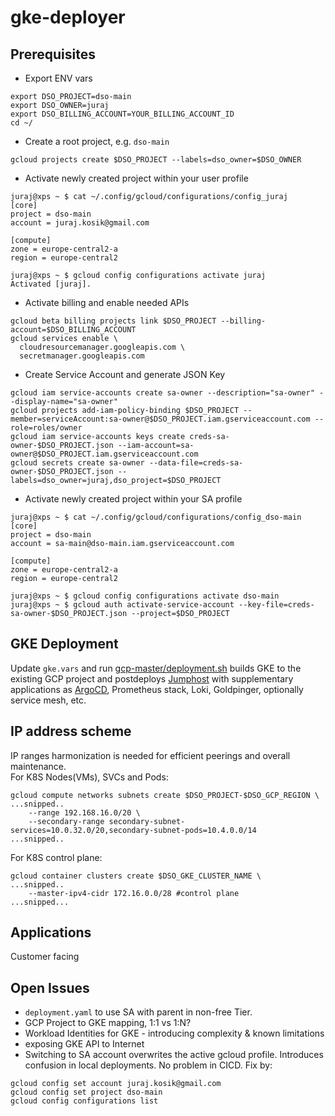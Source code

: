 # gke-deployer

## Prerequisites
- Export ENV vars
```
export DSO_PROJECT=dso-main
export DSO_OWNER=juraj
export DSO_BILLING_ACCOUNT=YOUR_BILLING_ACCOUNT_ID
cd ~/
```
- Create a root project, e.g. `dso-main`
```
gcloud projects create $DSO_PROJECT --labels=dso_owner=$DSO_OWNER
```
- Activate newly created project within your user profile
```
juraj@xps ~ $ cat ~/.config/gcloud/configurations/config_juraj
[core]
project = dso-main
account = juraj.kosik@gmail.com

[compute]
zone = europe-central2-a
region = europe-central2

juraj@xps ~ $ gcloud config configurations activate juraj
Activated [juraj].
```
- Activate billing and enable needed APIs
```
gcloud beta billing projects link $DSO_PROJECT --billing-account=$DSO_BILLING_ACCOUNT 
gcloud services enable \
  cloudresourcemanager.googleapis.com \
  secretmanager.googleapis.com
```

- Create Service Account and generate JSON Key
```
gcloud iam service-accounts create sa-owner --description="sa-owner" --display-name="sa-owner"
gcloud projects add-iam-policy-binding $DSO_PROJECT --member=serviceAccount:sa-owner@$DSO_PROJECT.iam.gserviceaccount.com --role=roles/owner
gcloud iam service-accounts keys create creds-sa-owner-$DSO_PROJECT.json --iam-account=sa-owner@$DSO_PROJECT.iam.gserviceaccount.com
gcloud secrets create sa-owner --data-file=creds-sa-owner-$DSO_PROJECT.json --labels=dso_owner=juraj,dso_project=$DSO_PROJECT
```
- Activate newly created project within your SA profile
```
juraj@xps ~ $ cat ~/.config/gcloud/configurations/config_dso-main
[core]
project = dso-main
account = sa-main@dso-main.iam.gserviceaccount.com

[compute]
zone = europe-central2-a
region = europe-central2

juraj@xps ~ $ gcloud config configurations activate dso-main
juraj@xps ~ $ gcloud auth activate-service-account --key-file=creds-sa-owner-$DSO_PROJECT.json --project=$DSO_PROJECT
```

## GKE Deployment
Update `gke.vars` and run [gcp-master/deployment.sh](gcp-master/deployment.sh) builds GKE to the existing GCP project and postdeploys [Jumphost](docs/jh.md) with supplementary applications as [ArgoCD](docs/argocd.md), Prometheus stack, Loki, Goldpinger, optionally service mesh, etc.

## IP address scheme
IP ranges harmonization is needed for efficient peerings and overall maintenance.   
For K8S Nodes(VMs), SVCs and Pods:  
```
gcloud compute networks subnets create $DSO_PROJECT-$DSO_GCP_REGION \
...snipped..
    --range 192.168.16.0/20 \ 
    --secondary-range secondary-subnet-services=10.0.32.0/20,secondary-subnet-pods=10.4.0.0/14 
...snipped..
```
For K8S control plane:  
```
gcloud container clusters create $DSO_GKE_CLUSTER_NAME \
...snipped..
    --master-ipv4-cidr 172.16.0.0/28 #control plane
...snipped...
```

## Applications
Customer facing

## Open Issues
- `deployment.yaml` to use SA with parent in non-free Tier.
- GCP Project to GKE mapping, 1:1 vs 1:N?
- Workload Identities for GKE - introducing complexity & known limitations
- exposing GKE API to Internet
- Switching to SA account overwrites the active gcloud profile. Introduces confusion in local deployments. No problem in CICD. Fix by:
```
gcloud config set account juraj.kosik@gmail.com
gcloud config set project dso-main
gcloud config configurations list
```
